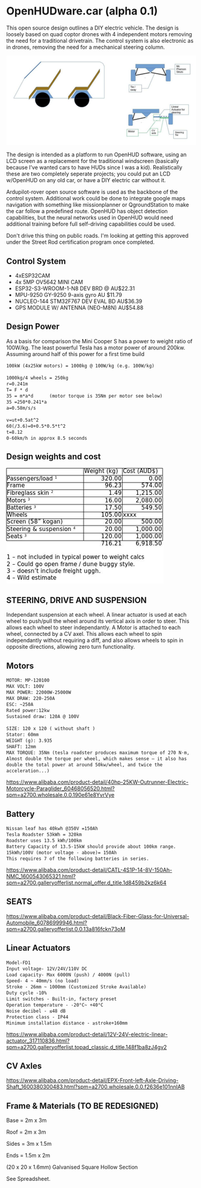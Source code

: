 # OpenHUDware.car (alpha 0.1)

This open source design outlines a DIY electric vehicle. The design is loosely based on quad coptor drones with 4 independent motors removing the need for a traditional drivetrain. The control system is also electronic as in drones, removing the need for a mechanical steering column. 

![alt text](./images/shell "car plan section")

The design is intended as a platform to run OpenHUD software, using an LCD screen as a replacement for the traditional windscreen (basically because I’ve wanted cars to have HUDs since I was a kid). Realistically these are two completely seperate projects; you could put an LCD w/OpenHUD on any old car, or have a DIY electric car without it. 

Ardupilot-rover open source software is used as the backbone of the control system. Additional work could be done to integrate google maps navigation with something like missionplanner or QgroundStation to make the car follow a predefined route. OpenHUD has object detection capabilities, but the neural networks used in OpenHUD would need additional training before full self-driving capabilities could be used. 

Don't drive this thing on public roads. I'm looking at getting this approved under the Street Rod certification program once completed. 


## Control System
* 4xESP32CAM 
* 4x 5MP OV5642 MINI CAM 
* ESP32-S3-WROOM-1-N8 DEV BRD @ AU$22.31
* MPU-9250 GY-9250 9-axis gyro AU $11.79
* NUCLEO-144 STM32F767 DEV EVAL BD AU$36.39 
* GPS MODULE W/ ANTENNA (NEO-M8N) AU$54.88

    
## Design Power
As a basis for comparison the Mini Cooper S has a power to weight ratio of 100W/kg. The least powerful Tesla has a motor power of around 200kw. Assuming around half of this power for a first time build
```
100kW (4x25kW motors) = 1000kg @ 100W/kg (e.g. 100W/kg)

1000kg/4 wheels = 250kg
r=0.241m
T= F * d
35 = m*a*d 		(motor torque is 35Nm per motor see below)
35 =250*0.241*a
a=0.58m/s/s

v=ut+0.5at^2
60(/3.6)=0+0.5*0.5*t^2
t=8.12
0-60km/h in approx 8.5 seconds

```
## Design weights and cost
![alt text](./images/designtable.jpg "weights and costs.")


## STEERING, DRIVE AND SUSPENSION

Independant suspension at each wheel. A linear actuator is used at each wheel to push/pull the wheel around its vertical axis in order to steer. This allows each wheel to steer independantly. A Motor is attached to each wheel, connected by a CV axel. This allows each wheel to spin independantly without requiring a diff, and also allows wheels to spin in opposite directions, allowing zero turn functionality.


## Motors
```
MOTOR: MP-120100
MAX VOLT: 100V
MAX POWER: 22000W-25000W
MAX DRAW: 220-250A
ESC: ~250A
Rated power:12kw
Sustained draw: 120A @ 100V

SIZE: 120 x 120 ( without shaft )
Stator: 60mm
WEIGHT (g): 3.935
SHAFT: 12mm
MAX TORQUE: 35Nm (tesla roadster produces maximum torque of 270 N⋅m, Almost double the torque per wheel, which makes sense – it also has double the total power at around 50kw/wheel, and twice the acceleration...)
```
https://www.alibaba.com/product-detail/40hp-25KW-Outrunner-Electric-Motorcycle-Paraglider_60468056520.html?spm=a2700.wholesale.0.0.190e61e8YvrVye

## Battery 
```
Nissan leaf has 40kwh @350V =150Ah
Tesla Roadster 53kWh = 320km
Roadster uses 13.5 kWh/100km
Battery Capacity of 13.5-15kW should provide about 100km range.
15kWh/100V (motor voltage - above)= 150Ah 
This requires 7 of the following batteries in series.
```
https://www.alibaba.com/product-detail/CATL-4S1P-14-8V-150Ah-NMC_1600543065321.html?spm=a2700.galleryofferlist.normal_offer.d_title.1d8459b2kz6k64



## SEATS
https://www.alibaba.com/product-detail/Black-Fiber-Glass-for-Universal-Automobile_60786999946.html?spm=a2700.galleryofferlist.0.0.13a816fckn73oM

## Linear Actuators
```
Model-FD1
Input voltage- 12V/24V/110V DC
Load capacity- Max 6000N (push) / 4000N (pull)
Speed- 4 ~ 40mm/s (no load)
Stroke - 26mm ~ 1000mm (Customized Stroke Available)
Duty cycle -10%
Limit switches - Built-in, factory preset
Operation temperature - -20°C~ +40°C
Noise decibel - ≤48 dB
Protection class - IP44
Minimum installation distance - ≥stroke+160mm
```
https://www.alibaba.com/product-detail/12V-24V-electric-linear-actuator_317110836.html?spm=a2700.galleryofferlist.topad_classic.d_title.148f1ba8zJ4gv2


## CV Axles 
https://www.alibaba.com/product-detail/EPX-Front-left-Axle-Driving-Shaft_1600380300483.html?spm=a2700.wholesale.0.0.f2636e101nnIAB


## Frame & Materials (TO BE REDESIGNED)
Base = 2m x 3m

Roof = 2m x 3m

Sides = 3m x 1.5m

Ends = 1.5m x 2m

(20 x 20 x 1.6mm) Galvanised Square Hollow Section

See Spreadsheet.    
      

